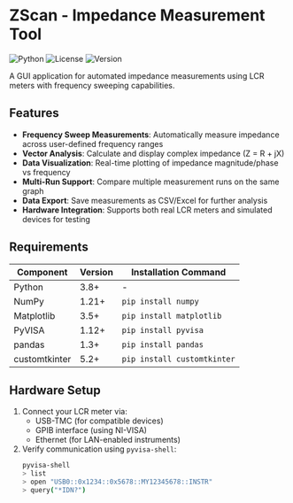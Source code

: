 # ZScan - Impedance Measurement Tool

![Python](https://img.shields.io/badge/Python-3.8%2B-blue)
![License](https://img.shields.io/badge/License-MIT-green)
![Version](https://img.shields.io/badge/Version-1.0.0-orange)

A GUI application for automated impedance measurements using LCR meters with frequency sweeping capabilities.

## Features
- **Frequency Sweep Measurements**: Automatically measure impedance across user-defined frequency ranges
- **Vector Analysis**: Calculate and display complex impedance (Z = R + jX)
- **Data Visualization**: Real-time plotting of impedance magnitude/phase vs frequency
- **Multi-Run Support**: Compare multiple measurement runs on the same graph
- **Data Export**: Save measurements as CSV/Excel for further analysis
- **Hardware Integration**: Supports both real LCR meters and simulated devices for testing

## Requirements
| Component       | Version  | Installation Command |
|-----------------|----------|----------------------|
| Python          | 3.8+     | -                    |
| NumPy           | 1.21+    | `pip install numpy`  |
| Matplotlib      | 3.5+     | `pip install matplotlib` |
| PyVISA          | 1.12+    | `pip install pyvisa` |
| pandas          | 1.3+     | `pip install pandas` |
| customtkinter   | 5.2+     | `pip install customtkinter` |

## Hardware Setup
1. Connect your LCR meter via:
   - USB-TMC (for compatible devices)
   - GPIB interface (using NI-VISA)
   - Ethernet (for LAN-enabled instruments)
2. Verify communication using `pyvisa-shell`:
   ```bash
   pyvisa-shell
   > list
   > open "USB0::0x1234::0x5678::MY12345678::INSTR"
   > query("*IDN?")
